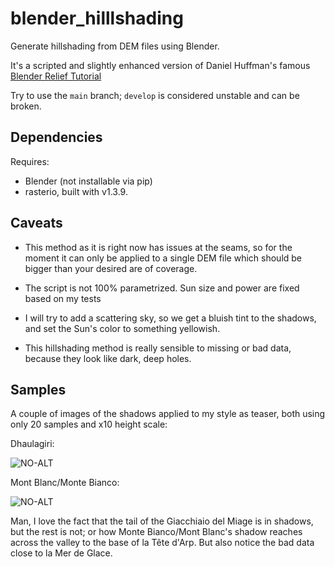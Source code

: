 # blender_hilllshading

Generate hillshading from DEM files using Blender.

It's a scripted and slightly enhanced version of Daniel Huffman's famous
[Blender Relief Tutorial](https://somethingaboutmaps.wordpress.com/blender-relief-tutorial-getting-set-up/)

Try to use the `main` branch; `develop` is considered unstable and can be broken.

## Dependencies

Requires:

* Blender (not installable via pip)
* rasterio, built with v1.3.9.

## Caveats

* This method as it is right now has issues at the seams, so for the moment it can only be applied to a single DEM file
  which should be bigger than your desired are of coverage.

* The script is not 100% parametrized. Sun size and power are fixed based on my tests

* I will try to add a scattering sky, so we get a bluish tint to the shadows, and set the Sun's color to something
  yellowish.

* This hillshading method is really sensible to missing or bad data, because they look like dark, deep holes.


## Samples

A couple of images of the shadows applied to my style as teaser, both using only 20 samples and x10 height scale:

Dhaulagiri:

![NO-ALT](https://www.grulic.org.ar/~mdione/glob/images/Dhaulagiri.jpg)

Mont Blanc/Monte Bianco:

![NO-ALT](https://www.grulic.org.ar/~mdione/glob/images/Mont_Blanc-Monte_Bianco.jpg)

Man, I love the fact that the tail of the Giacchiaio del Miage is in shadows, but the rest is not; or how
Monte Bianco/Mont Blanc's shadow reaches across the valley to the base of la Tête d'Arp. But also notice the bad data
close to la Mer de Glace.
